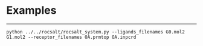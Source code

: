 Examples
========


-----------------
```
python ../../rocsalt/rocsalt_system.py --ligands_filenames G0.mol2 G1.mol2 --receptor_filenames OA.prmtop OA.inpcrd
```


